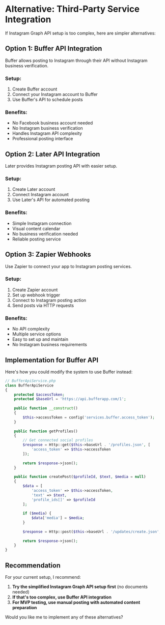 # Alternative: Third-Party Service Integration

If Instagram Graph API setup is too complex, here are simpler alternatives:

## Option 1: Buffer API Integration

Buffer allows posting to Instagram through their API without Instagram business verification.

### Setup:
1. Create Buffer account
2. Connect your Instagram account to Buffer
3. Use Buffer's API to schedule posts

### Benefits:
- No Facebook business account needed
- No Instagram business verification
- Handles Instagram API complexity
- Professional posting interface

## Option 2: Later API Integration

Later provides Instagram posting API with easier setup.

### Setup:
1. Create Later account  
2. Connect Instagram account
3. Use Later's API for automated posting

### Benefits:
- Simple Instagram connection
- Visual content calendar
- No business verification needed
- Reliable posting service

## Option 3: Zapier Webhooks

Use Zapier to connect your app to Instagram posting services.

### Setup:
1. Create Zapier account
2. Set up webhook trigger
3. Connect to Instagram posting action
4. Send posts via HTTP requests

### Benefits:
- No API complexity
- Multiple service options
- Easy to set up and maintain
- No Instagram business requirements

## Implementation for Buffer API

Here's how you could modify the system to use Buffer instead:

```php
// BufferApiService.php
class BufferApiService
{
    protected $accessToken;
    protected $baseUrl = 'https://api.bufferapp.com/1';
    
    public function __construct()
    {
        $this->accessToken = config('services.buffer.access_token');
    }
    
    public function getProfiles()
    {
        // Get connected social profiles
        $response = Http::get($this->baseUrl . '/profiles.json', [
            'access_token' => $this->accessToken
        ]);
        
        return $response->json();
    }
    
    public function createPost($profileId, $text, $media = null)
    {
        $data = [
            'access_token' => $this->accessToken,
            'text' => $text,
            'profile_ids[]' => $profileId
        ];
        
        if ($media) {
            $data['media'] = $media;
        }
        
        $response = Http::post($this->baseUrl . '/updates/create.json', $data);
        
        return $response->json();
    }
}
```

## Recommendation

For your current setup, I recommend:

1. **Try the simplified Instagram Graph API setup first** (no documents needed)
2. **If that's too complex, use Buffer API integration**
3. **For MVP testing, use manual posting with automated content preparation**

Would you like me to implement any of these alternatives?
